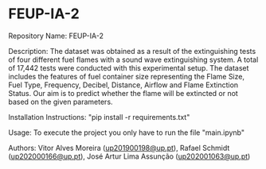# FEUP-IA-2
 
Repository Name: FEUP-IA-2

Description: The dataset was obtained as a result of the extinguishing tests of four different fuel flames with a sound wave extinguishing system. A total of 17,442 tests were conducted with this experimental setup. The dataset includes the features of fuel container size representing the Flame Size, Fuel Type, Frequency, Decibel, Distance, Airflow and Flame Extinction Status. Our aim is to predict whether the flame will be extincted or not based on the given parameters.

Installation Instructions: "pip install -r requirements.txt"

Usage: To execute the project you only have to run the file "main.ipynb"

Authors: Vitor Alves Moreira (up201900198@up.pt), Rafael Schmidt (up202000166@up.pt), José Artur Lima Assunção (up202001063@up.pt)